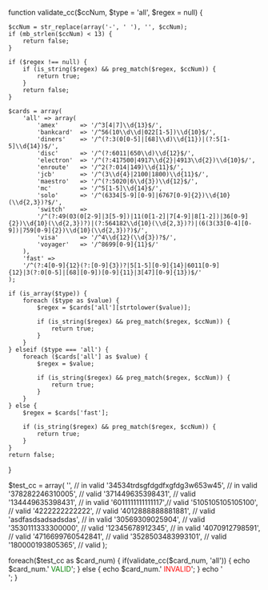 function validate_cc($ccNum, $type = 'all', $regex = null) {

	$ccNum = str_replace(array('-', ' '), '', $ccNum);
	if (mb_strlen($ccNum) < 13) {
		return false;
	}

	if ($regex !== null) {
		if (is_string($regex) && preg_match($regex, $ccNum)) {
			return true;
		}
		return false;
	}

	$cards = array(
		'all' => array(
			'amex'		=> '/^3[4|7]\\d{13}$/',
			'bankcard'	=> '/^56(10\\d\\d|022[1-5])\\d{10}$/',
			'diners'	=> '/^(?:3(0[0-5]|[68]\\d)\\d{11})|(?:5[1-5]\\d{14})$/',
			'disc'		=> '/^(?:6011|650\\d)\\d{12}$/',
			'electron'	=> '/^(?:417500|4917\\d{2}|4913\\d{2})\\d{10}$/',
			'enroute'	=> '/^2(?:014|149)\\d{11}$/',
			'jcb'		=> '/^(3\\d{4}|2100|1800)\\d{11}$/',
			'maestro'	=> '/^(?:5020|6\\d{3})\\d{12}$/',
			'mc'		=> '/^5[1-5]\\d{14}$/',
			'solo'		=> '/^(6334[5-9][0-9]|6767[0-9]{2})\\d{10}(\\d{2,3})?$/',
			'switch'	=>
			'/^(?:49(03(0[2-9]|3[5-9])|11(0[1-2]|7[4-9]|8[1-2])|36[0-9]{2})\\d{10}(\\d{2,3})?)|(?:564182\\d{10}(\\d{2,3})?)|(6(3(33[0-4][0-9])|759[0-9]{2})\\d{10}(\\d{2,3})?)$/',
			'visa'		=> '/^4\\d{12}(\\d{3})?$/',
			'voyager'	=> '/^8699[0-9]{11}$/'
		),
		'fast' =>
		'/^(?:4[0-9]{12}(?:[0-9]{3})?|5[1-5][0-9]{14}|6011[0-9]{12}|3(?:0[0-5]|[68][0-9])[0-9]{11}|3[47][0-9]{13})$/'
	);

	if (is_array($type)) {
		foreach ($type as $value) {
			$regex = $cards['all'][strtolower($value)];

			if (is_string($regex) && preg_match($regex, $ccNum)) {
				return true;
			}
		}
	} elseif ($type === 'all') {
		foreach ($cards['all'] as $value) {
			$regex = $value;

			if (is_string($regex) && preg_match($regex, $ccNum)) {
				return true;
			}
		}
	} else {
		$regex = $cards['fast'];

		if (is_string($regex) && preg_match($regex, $ccNum)) {
			return true;
		}
	}
	return false;
}


$test_cc = array(
	'', // in valid
	'34534trdsgfdgdfxgfdg3w653w45', // in valid
	'378282246310005', // valid
	'371449635398431', // valid
	'134449635398431', // in valid
	'6011111111111117',// valid 
	'5105105105105100', // valid
	'4222222222222', // valid
	'4012888888881881', // valid
	'asdfasdsadsadsdas', // in valid
	'30569309025904', // valid
	'3530111333300000',  // valid
	'12345678912345',  // in valid
	'4070912798591', // valid
	'4716699760542841', // valid
	'3528503483993101',  // valid
	'180000193805365',  // valid
);

foreach($test_cc as $card_num) {
	if(validate_cc($card_num, 'all')) {
		echo $card_num.' <span style="color:green;">VALID</span>';
	} else {
		echo $card_num.' <span style="color:red;">INVALID</span>';
	}
	echo '<br>';
}